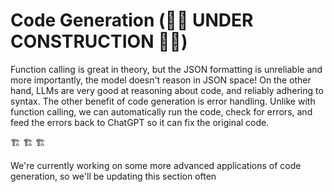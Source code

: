 # Code Generation (🚧🦺 UNDER CONSTRUCTION 🦺🚧)
Function calling is great in theory, but the JSON formatting is unreliable and more importantly, the model doesn't reason in JSON space! On the other hand, LLMs are very good at reasoning about code, and reliably adhering to syntax. The other benefit of code generation is error handling. Unlike with function calling, we can automatically run the code, check for errors, and feed the errors back to ChatGPT so it can fix the original code.

🏗️ 🏗️ 🏗️

We're currently working on some more advanced applications of code generation, so we'll be updating this section often
